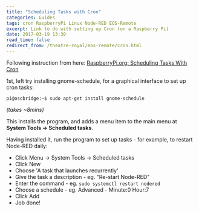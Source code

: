 ```yaml
---
title: "Scheduling Tasks with Cron"
categories: Guides
tags: cron RaspberryPi Linux Node-RED EOS-Remote
excerpt: Link to do with setting up Cron (on a Raspberry Pi)
date: 2017-03-19 13:30
read_time: false
redirect_from: /theatre-royal/eos-remote/cron.html
---
```


Following instruction from here: [RaspberryPi.org: Scheduling Tasks With Cron](https://www.raspberrypi.org/documentation/linux/usage/cron.md)

1st, left try installing gnome-schedule, for a graphical interface to set up cron tasks:
```shell
pi@oscbridge:~$ sudo apt-get install gnome-schedule
```
*(takes ~8mins)*

This installs the program, and adds a menu item to the main menu at **System Tools -> Scheduled tasks**.

Having installed it, run the program to set up tasks - for example, to restart Node-RED daily:
- Click Menu -> System Tools -> Scheduled tasks
- Click New
- Choose 'A task that launches recurrently'
- Give the task a description - eg. "Re-start Node-RED"
- Enter the command - eg. `sudo systemctl restart nodered`
- Choose a schedule - eg. Advanced - Minute:0 Hour:7
- Click Add
- Job done!
